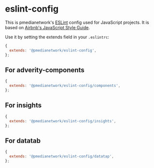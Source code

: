# eslint-config

This is pmedianetwork's [ESLint](http://eslint.org) config used for JavaScript projects.
It is based on [Airbnb's JavaScript Style Guide](https://github.com/airbnb/javascript).

Use it by setting the extends field in your `.eslintrc`:

```js
{
  extends: '@pmedianetwork/eslint-config',
};
```

## For adverity-components 

```js
{
  extends: '@pmedianetwork/eslint-config/components',
};
```

## For insights

```js
{
  extends: '@pmedianetwork/eslint-config/insights',
};
```

## For datatab 

```js
{
  extends: '@pmedianetwork/eslint-config/datatap',
};
```
